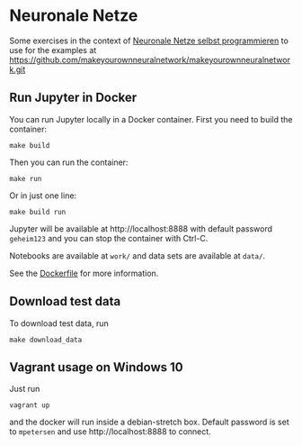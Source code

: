 # Neuronale Netze

Some exercises in the context of [Neuronale Netze selbst programmieren](https://www.oreilly.de/buecher/12892/9783960090434-neuronale-netze-selbst-programmieren.html)
to use for the examples at https://github.com/makeyourownneuralnetwork/makeyourownneuralnetwork.git

## Run Jupyter in Docker

You can run Jupyter locally in a Docker container. First you need to build the container:

    make build

Then you can run the container:

    make run

Or in just one line:

    make build run

Jupyter will be available at http://localhost:8888 with default password `geheim123` and you can stop the container with Ctrl-C.

Notebooks are available at `work/` and data sets are available at `data/`.

See the [Dockerfile](Docker/Dockerfile) for more information.

## Download test data

To download test data, run 

    make download_data

## Vagrant usage on Windows 10

Just run

    vagrant up

and the docker will run inside a debian-stretch box. Default password is set to `mpetersen` and use http://localhost:8888 to connect.
